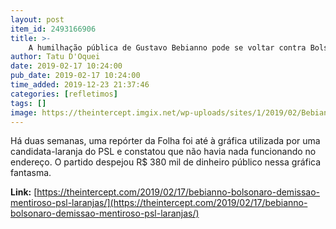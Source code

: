 ```yaml
---
layout: post
item_id: 2493166906
title: >-
    A humilhação pública de Gustavo Bebianno pode se voltar contra Bolsonaro
author: Tatu D'Oquei
date: 2019-02-17 10:24:00
pub_date: 2019-02-17 10:24:00
time_added: 2019-12-23 21:37:46
categories: [refletimos]
tags: []
image: https://theintercept.imgix.net/wp-uploads/sites/1/2019/02/Bebianno-2-1550367991.png?auto=compress%2Cformat&q=90&fit=crop&w=1200&h=800
---
```


Há duas semanas, uma repórter da Folha foi até à gráfica utilizada por uma candidata-laranja do PSL e constatou que não havia nada funcionando no endereço. O partido despejou R$ 380 mil de dinheiro público nessa gráfica fantasma.

**Link:** [https://theintercept.com/2019/02/17/bebianno-bolsonaro-demissao-mentiroso-psl-laranjas/](https://theintercept.com/2019/02/17/bebianno-bolsonaro-demissao-mentiroso-psl-laranjas/)

